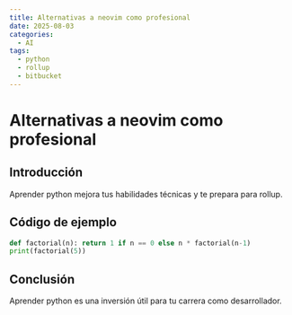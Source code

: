 ```yaml
---
title: Alternativas a neovim como profesional
date: 2025-08-03
categories:
  - AI
tags:
  - python
  - rollup
  - bitbucket
---
```


# Alternativas a neovim como profesional

## Introducción

Aprender python mejora tus habilidades técnicas y te prepara para rollup.

## Código de ejemplo

```python
def factorial(n): return 1 if n == 0 else n * factorial(n-1)
print(factorial(5))
```

## Conclusión

Aprender python es una inversión útil para tu carrera como desarrollador.